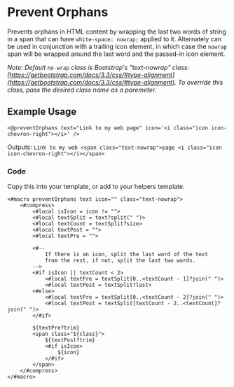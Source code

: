 # Prevent Orphans

Prevents orphans in HTML content by wrapping the last two words of string in a span that can have `white-space: nowrap;` applied to it. Alternately can be used in conjunction with a trailing icon element, in which case the `nowrap` span will be wrapped around the last word and the passed-in icon element.

_Note: Default `no-wrap` class is Bootstrap's "text-nowrap" class: [https://getbootstrap.com/docs/3.3/css/#type-alignment](https://getbootstrap.com/docs/3.3/css/#type-alignment). To override this class, pass the desired class name as a paremeter._

## Example Usage
`<@preventOrphans text="Link to my web page" icon='<i class="icon icon-chevron-right"></i>' />`

Outputs: `Link to my web <span class="text-nowrap">page <i class="icon icon-chevron-right"></i></span>`

### Code

Copy this into your template, or add to your helpers template.
```
<#macro preventOrphans text icon="" class="text-nowrap">
    <#compress>
        <#local isIcon = icon != "">
        <#local textSplit = text?split(" ")>
        <#local textCount = textSplit?size>
        <#local textPost = "">
        <#local textPre = "">

        <#--
            If there is an icon, split the last word of the text
            from the rest, if not, split the last two words.
        -->
        <#if isIcon || textCount < 2>
            <#local textPre = textSplit[0..<textCount - 1]?join(" ")>
            <#local textPost = textSplit?last>
        <#else>
            <#local textPre = textSplit[0..<textCount - 2]?join(" ")>
            <#local textPost = textSplit[textCount - 2..<textCount]?join(" ")>
        </#if>

        ${textPre?trim}
        <span class="${class}">
            ${textPost?trim}
            <#if isIcon>
                ${icon}
            </#if>
        </span>
    </#compress>
</#macro>
```
